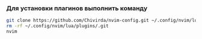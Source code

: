 ### Для установки плагинов выполнить команду

```bash
git clone https://github.com/Chivirda/nvim-config.git ~/.config/nvim/lua/plugins/
rm -rf ~/.config/nvim/lua/plugins/.git
nvim
```
